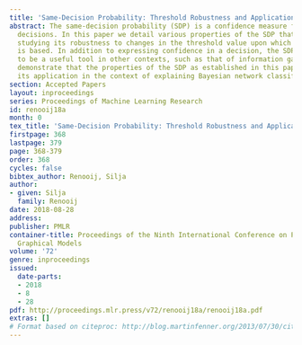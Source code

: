 ```yaml
---
title: 'Same-Decision Probability: Threshold Robustness and Application to Explanation'
abstract: The same-decision probability (SDP) is a confidence measure for threshold-based
  decisions. In this paper we detail various properties of the SDP that allow for
  studying its robustness to changes in the threshold value upon which a decision
  is based. In addition to expressing confidence in a decision, the SDP has proven
  to be a useful tool in other contexts, such as that of information gathering. We
  demonstrate that the properties of the SDP as established in this paper allow for
  its application in the context of explaining Bayesian network classifiers as well.
section: Accepted Papers
layout: inproceedings
series: Proceedings of Machine Learning Research
id: renooij18a
month: 0
tex_title: 'Same-Decision Probability: Threshold Robustness and Application to Explanation'
firstpage: 368
lastpage: 379
page: 368-379
order: 368
cycles: false
bibtex_author: Renooij, Silja
author:
- given: Silja
  family: Renooij
date: 2018-08-28
address: 
publisher: PMLR
container-title: Proceedings of the Ninth International Conference on Probabilistic
  Graphical Models
volume: '72'
genre: inproceedings
issued:
  date-parts:
  - 2018
  - 8
  - 28
pdf: http://proceedings.mlr.press/v72/renooij18a/renooij18a.pdf
extras: []
# Format based on citeproc: http://blog.martinfenner.org/2013/07/30/citeproc-yaml-for-bibliographies/
---
```

